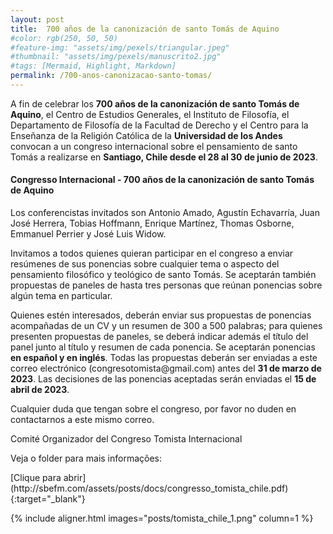 ```yaml
---
layout: post
title:  700 años de la canonización de santo Tomás de Aquino
#color: rgb(250, 50, 50)
#feature-img: "assets/img/pexels/triangular.jpeg"
#thumbnail: "assets/img/pexels/manuscrito2.jpg"
#tags: [Mermaid, Highlight, Markdown]
permalink: /700-anos-canonizacao-santo-tomas/
---
```


<p>A fin de celebrar los <b>700 años de la canonización de santo Tomás de Aquino</b>, el Centro de Estudios Generales, el Instituto de Filosofía, el Departamento de Filosofía de la Facultad de Derecho y el Centro para la Enseñanza de la Religión Católica de la <b>Universidad de los Andes</b> convocan a un congreso internacional sobre el pensamiento de santo Tomás a realizarse en <b>Santiago, Chile desde el 28 al 30 de junio de 2023</b>.</p>

#### Congresso Internacional - 700 años de la canonización de santo Tomás de Aquino

<p>Los conferencistas invitados son Antonio Amado, Agustín Echavarría, Juan José Herrera, Tobias Hoffmann, Enrique Martínez, Thomas Osborne, Emmanuel Perrier y José Luis Widow.</p>
<p>Invitamos a todos quienes quieran participar en el congreso a enviar resúmenes de sus ponencias sobre cualquier tema o aspecto del pensamiento filosófico y teológico de santo Tomás. Se aceptarán también propuestas de paneles de hasta tres personas que reúnan ponencias sobre algún tema en particular.</p>
<p>Quienes estén interesados, deberán enviar sus propuestas de ponencias acompañadas de un CV y un resumen de 300 a 500 palabras; para quienes presenten propuestas de paneles, se deberá indicar además el título del panel junto al título y resumen de cada ponencia. Se aceptarán ponencias <b>en español y en inglés</b>. Todas las propuestas deberán ser enviadas a este correo electrónico (congresotomista@gmail.com) antes del <b>31 de marzo de 2023</b>. Las decisiones de las ponencias aceptadas serán enviadas el <b>15 de abril de 2023</b>.</p>
<p>Cualquier duda que tengan sobre el congreso, por favor no duden en contactarnos a este mismo correo.</p>
<p>Comité Organizador del Congreso Tomista Internacional</p>

<p>Veja o folder para mais informações:</p>
[Clique para abrir](http://sbefm.com/assets/posts/docs/congresso_tomista_chile.pdf){:target="_blank"}

{% include aligner.html images="posts/tomista_chile_1.png" column=1 %}
